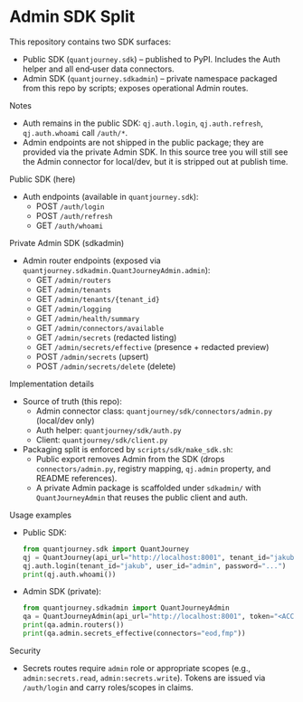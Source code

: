 # Admin SDK Split

This repository contains two SDK surfaces:
- Public SDK (`quantjourney.sdk`) – published to PyPI. Includes the Auth helper and all end‑user data connectors.
- Admin SDK (`quantjourney.sdkadmin`) – private namespace packaged from this repo by scripts; exposes operational Admin routes.

Notes
- Auth remains in the public SDK: `qj.auth.login`, `qj.auth.refresh`, `qj.auth.whoami` call `/auth/*`.
- Admin endpoints are not shipped in the public package; they are provided via the private Admin SDK. In this source tree you will still see the Admin connector for local/dev, but it is stripped out at publish time.

Public SDK (here)
- Auth endpoints (available in `quantjourney.sdk`):
  - POST `/auth/login`
  - POST `/auth/refresh`
  - GET `/auth/whoami`

Private Admin SDK (sdkadmin)
- Admin router endpoints (exposed via `quantjourney.sdkadmin.QuantJourneyAdmin.admin`):
  - GET `/admin/routers`
  - GET `/admin/tenants`
  - GET `/admin/tenants/{tenant_id}`
  - GET `/admin/logging`
  - GET `/admin/health/summary`
  - GET `/admin/connectors/available`
  - GET `/admin/secrets` (redacted listing)
  - GET `/admin/secrets/effective` (presence + redacted preview)
  - POST `/admin/secrets` (upsert)
  - POST `/admin/secrets/delete` (delete)

Implementation details
- Source of truth (this repo):
  - Admin connector class: `quantjourney/sdk/connectors/admin.py` (local/dev only)
  - Auth helper: `quantjourney/sdk/auth.py`
  - Client: `quantjourney/sdk/client.py`
- Packaging split is enforced by `scripts/sdk/make_sdk.sh`:
  - Public export removes Admin from the SDK (drops `connectors/admin.py`, registry mapping, `qj.admin` property, and README references).
  - A private Admin package is scaffolded under `sdkadmin/` with `QuantJourneyAdmin` that reuses the public client and auth.

Usage examples
- Public SDK:
  ```python
  from quantjourney.sdk import QuantJourney
  qj = QuantJourney(api_url="http://localhost:8001", tenant_id="jakub")
  qj.auth.login(tenant_id="jakub", user_id="admin", password="...")
  print(qj.auth.whoami())
  ```
- Admin SDK (private):
  ```python
  from quantjourney.sdkadmin import QuantJourneyAdmin
  qa = QuantJourneyAdmin(api_url="http://localhost:8001", token="<ACCESS_TOKEN>")
  print(qa.admin.routers())
  print(qa.admin.secrets_effective(connectors="eod,fmp"))
  ```

Security
- Secrets routes require `admin` role or appropriate scopes (e.g., `admin:secrets.read`, `admin:secrets.write`). Tokens are issued via `/auth/login` and carry roles/scopes in claims.
